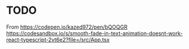 # TODO
From https://codepen.io/kazed972/pen/bQOQGR
https://codesandbox.io/s/smooth-fade-in-text-animation-doesnt-work-react-typescript-2vt6e2?file=/src/App.tsx